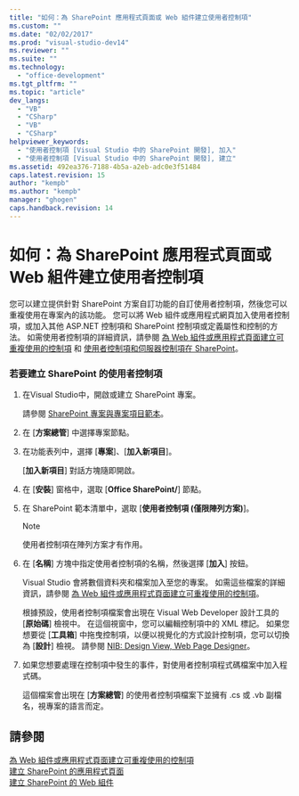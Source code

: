 ```yaml
---
title: "如何：為 SharePoint 應用程式頁面或 Web 組件建立使用者控制項"
ms.custom: ""
ms.date: "02/02/2017"
ms.prod: "visual-studio-dev14"
ms.reviewer: ""
ms.suite: ""
ms.technology: 
  - "office-development"
ms.tgt_pltfrm: ""
ms.topic: "article"
dev_langs: 
  - "VB"
  - "CSharp"
  - "VB"
  - "CSharp"
helpviewer_keywords: 
  - "使用者控制項 [Visual Studio 中的 SharePoint 開發], 加入"
  - "使用者控制項 [Visual Studio 中的 SharePoint 開發], 建立"
ms.assetid: 492ea376-7188-4b5a-a2eb-adc0e3f51484
caps.latest.revision: 15
author: "kempb"
ms.author: "kempb"
manager: "ghogen"
caps.handback.revision: 14
---
```

# 如何：為 SharePoint 應用程式頁面或 Web 組件建立使用者控制項
  您可以建立提供針對 SharePoint 方案自訂功能的自訂使用者控制項，然後您可以重複使用在專案內的該功能。  您可以將 Web 組件或應用程式網頁加入使用者控制項，或加入其他 ASP.NET 控制項和 SharePoint 控制項或定義屬性和控制的方法。  如需使用者控制項的詳細資訊，請參閱 [為 Web 組件或應用程式頁面建立可重複使用的控制項](../sharepoint/creating-reusable-controls-for-web-parts-or-application-pages.md) 和 [使用者控制項和伺服器控制項在 SharePoint](http://blogs.msdn.com/b/kaevans/archive/2011/04/28/user-controls-and-server-controls-in-sharepoint.aspx)。  
  
### 若要建立 SharePoint 的使用者控制項  
  
1.  在Visual Studio中，開啟或建立 SharePoint 專案。  
  
     請參閱 [SharePoint 專案與專案項目範本](../sharepoint/sharepoint-project-and-project-item-templates.md)。  
  
2.  在 \[**方案總管**\] 中選擇專案節點。  
  
3.  在功能表列中，選擇 \[**專案**\]、\[**加入新項目**\]。  
  
     \[**加入新項目**\] 對話方塊隨即開啟。  
  
4.  在 \[**安裝**\] 窗格中，選取 \[**Office SharePoint\/**\] 節點。  
  
5.  在 SharePoint 範本清單中，選取 \[**使用者控制項 \(僅限陣列方案\)**\]。  
  
    > [!NOTE]  
    >  使用者控制項在陣列方案才有作用。  
  
6.  在 \[**名稱**\] 方塊中指定使用者控制項的名稱，然後選擇 \[**加入**\] 按鈕。  
  
     Visual Studio 會將數個資料夾和檔案加入至您的專案。  如需這些檔案的詳細資訊，請參閱 [為 Web 組件或應用程式頁面建立可重複使用的控制項](../sharepoint/creating-reusable-controls-for-web-parts-or-application-pages.md)。  
  
     根據預設，使用者控制項檔案會出現在 Visual Web Developer 設計工具的 \[**原始碼**\] 檢視中。  在這個視窗中，您可以編輯控制項中的 XML 標記。  如果您想要從 \[**工具箱**\] 中拖曳控制項，以便以視覺化的方式設計控制項，您可以切換為 \[**設計**\] 檢視。  請參閱 [NIB: Design View, Web Page Designer](http://msdn.microsoft.com/zh-tw/d8f2270a-357d-40a4-9b39-1a3f2366216d)。  
  
7.  如果您想要處理在控制項中發生的事件，對使用者控制項程式碼檔案中加入程式碼。  
  
     這個檔案會出現在 \[**方案總管**\] 的使用者控制項檔案下並擁有 .cs 或 .vb 副檔名，視專案的語言而定。  
  
## 請參閱  
 [為 Web 組件或應用程式頁面建立可重複使用的控制項](../sharepoint/creating-reusable-controls-for-web-parts-or-application-pages.md)   
 [建立 SharePoint 的應用程式頁面](../sharepoint/creating-application-pages-for-sharepoint.md)   
 [建立 SharePoint 的 Web 組件](../sharepoint/creating-web-parts-for-sharepoint.md)  
  
  